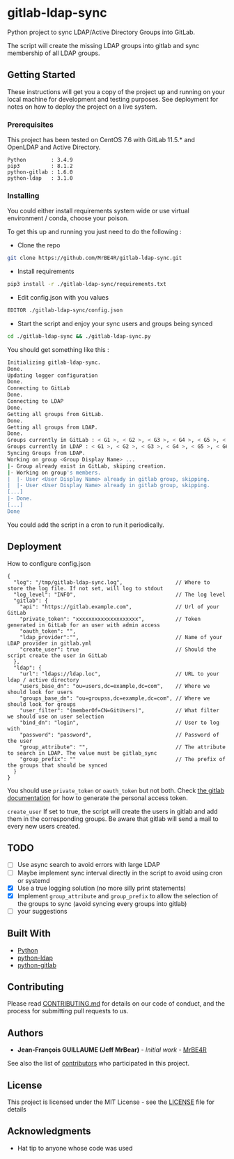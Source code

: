 
# gitlab-ldap-sync

Python project to sync LDAP/Active Directory Groups into GitLab.

The script will create the missing LDAP groups into gitlab and sync membership of all LDAP groups. 

## Getting Started

These instructions will get you a copy of the project up and running on your local machine for development and testing purposes. See deployment for notes on how to deploy the project on a live system.

### Prerequisites

This project has been tested on CentOS 7.6 with GitLab 11.5.* and OpenLDAP and Active Directory.

```
Python        : 3.4.9
pip3          : 8.1.2
python-gitlab : 1.6.0
python-ldap   : 3.1.0
```

### Installing

You could either install requirements system wide or use virtual environment / conda, choose your poison.

To get this up and running you just need to do the following :

* Clone the repo
```bash
git clone https://github.com/MrBE4R/gitlab-ldap-sync.git
```
* Install requirements
```bash
pip3 install -r ./gitlab-ldap-sync/requirements.txt
```
* Edit config.json with you values
```bash
EDITOR ./gitlab-ldap-sync/config.json
```
* Start the script and enjoy your sync users and groups being synced
```bash
cd ./gitlab-ldap-sync && ./gitlab-ldap-sync.py
```

You should get something like this :
```bash
Initializing gitlab-ldap-sync.
Done.
Updating logger configuration
Done.
Connecting to GitLab
Done.
Connecting to LDAP
Done.
Getting all groups from GitLab.
Done.
Getting all groups from LDAP.
Done.
Groups currently in GitLab : < G1 >, < G2 >, < G3 >, < G4 >, < G5 >, < P1 >, < P2 >, < P3 >
Groups currently in LDAP : < G1 >, < G2 >, < G3 >, < G4 >, < G5 >, < G6 >, < G7 > 
Syncing Groups from LDAP.
Working on group <Group Display Name> ...
|- Group already exist in GitLab, skiping creation.
|- Working on group's members.
|  |- User <User Display Name> already in gitlab group, skipping.
|  |- User <User Display Name> already in gitlab group, skipping.
[...]
|- Done.
[...]
Done
```

You could add the script in a cron to run it periodically.
## Deployment

How to configure config.json
```json5
{
  "log": "/tmp/gitlab-ldap-sync.log",                 // Where to store the log file. If not set, will log to stdout
  "log_level": "INFO",                                // The log level
  "gitlab": {
    "api": "https://gitlab.example.com",              // Url of your GitLab 
    "private_token": "xxxxxxxxxxxxxxxxxxxx",          // Token generated in GitLab for an user with admin access
    "oauth_token": "",
    "ldap_provider":"",                               // Name of your LDAP provider in gitlab.yml
    "create_user": true                               // Should the script create the user in GitLab
  },
  "ldap": {
    "url": "ldaps://ldap.loc",                        // URL to your ldap / active directory
    "users_base_dn": "ou=users,dc=example,dc=com",    // Where we should look for users
    "groups_base_dn": "ou=groupss,dc=example,dc=com", // Where we should look for groups
    "user_filter": "(memberOf=CN=GitUsers)",          // What filter we should use on user selection
    "bind_dn": "login",                               // User to log with
    "password": "password",                           // Password of the user
    "group_attribute": "",                            // The attribute to search in LDAP. The value must be gitlab_sync
    "group_prefix": ""                                // The prefix of the groups that should be synced
  }
}
```
You should use ```private_token``` or ```oauth_token``` but not both. Check [the gitlab documentation](https://docs.gitlab.com/ce/user/profile/personal_access_tokens.html#creating-a-personal-access-token) for how to generate the personal access token.

```create_user``` If set to true, the script will create the users in gitlab and add them in the corresponding groups. Be aware that gitlab will send a mail to every new users created.
## TODO

- [ ] Use async search to avoid errors with large LDAP
- [ ]  Maybe implement sync interval directly in the script to avoid using cron or systemd
- [x]  Use a true logging solution (no more silly print statements)
- [x]  Implement ```group_attribute``` and ```group_prefix``` to allow the selection of the groups to sync (avoid syncing every groups into gitlab)
- [ ]  your suggestions
## Built With

* [Python](https://www.python.org/)
* [python-ldap](https://www.python-ldap.org/en/latest/)
* [python-gitlab](https://python-gitlab.readthedocs.io/en/stable/)

## Contributing

Please read [CONTRIBUTING.md](https://gist.github.com/PurpleBooth/b24679402957c63ec426) for details on our code of conduct, and the process for submitting pull requests to us.

## Authors

* **Jean-François GUILLAUME (Jeff MrBear)** - *Initial work* - [MrBE4R](https://github.com/MrBE4R)

See also the list of [contributors](https://github.com/MrBE4R/gitlab-ldap-sync/contributors) who participated in this project.

## License

This project is licensed under the MIT License - see the [LICENSE](LICENSE) file for details

## Acknowledgments

* Hat tip to anyone whose code was used
